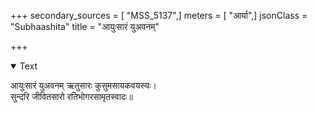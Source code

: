+++
secondary_sources = [ "MSS_5137",]
meters = [ "आर्या",]
jsonClass = "Subhaashita"
title = "आयुःसारं युअवनम्"

+++

<details open><summary>Text</summary>

आयुःसारं युअवनम् ऋतुसारः कुसुमसायकवयस्यः।  
सुन्दरि जीवितसारो रतिभोगरसामृतस्वादः॥
</details>
